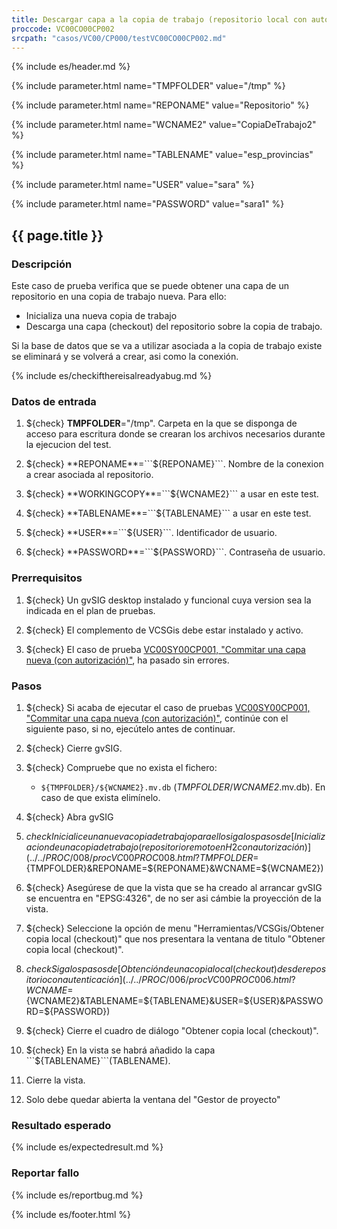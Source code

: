 ```yaml
---
title: Descargar capa a la copia de trabajo (repositorio local con autorización).
proccode: VC00CO00CP002
srcpath: "casos/VC00/CP000/testVC00CO00CP002.md"
---
```


{% include es/header.md %}

{% include parameter.html name="TMPFOLDER" value="/tmp" %}

{% include parameter.html name="REPONAME" value="Repositorio" %}

{% include parameter.html name="WCNAME2" value="CopiaDeTrabajo2" %}

{% include parameter.html name="TABLENAME" value="esp_provincias" %}

{% include parameter.html name="USER" value="sara" %}

{% include parameter.html name="PASSWORD" value="sara1" %}


## {{ page.title }}

### Descripción

Este caso de prueba verifica que se puede obtener una capa de un repositorio en una copia de trabajo nueva. Para ello:
* Inicializa una nueva copia de trabajo
* Descarga una capa (checkout) del repositorio sobre la copia de trabajo.

Si la base de datos que se va a utilizar asociada a la copia de 
trabajo existe se eliminará y se volverá a crear, asi como la conexión.

{% include es/checkifthereisalreadyabug.md %}

### Datos de entrada

1. ${check} **TMPFOLDER**="/tmp". Carpeta en la que se disponga de acceso para escritura donde
   se crearan los archivos necesarios durante la ejecucion del test.

2. ${check} **REPONAME**=```${REPONAME}```. Nombre de la conexion a crear asociada al repositorio.

3. ${check} **WORKINGCOPY**=```${WCNAME2}``` a usar en este test. 

4. ${check} **TABLENAME**=```${TABLENAME}``` a usar en este test. 

5. ${check} **USER**=```${USER}```. Identificador de usuario.

6. ${check} **PASSWORD**=```${PASSWORD}```. Contraseña de usuario.

### Prerrequisitos

1. ${check} Un gvSIG desktop instalado y funcional cuya version sea la indicada en el plan de pruebas.

2. ${check} El complemento de VCSGis debe estar instalado y activo.

3. ${check} El caso de prueba [VC00SY00CP001, "Commitar una capa nueva (con autorización)"](../../SY00/CP001/testVC00SY00CP001.md),
   ha pasado sin errores. 

### Pasos

1. ${check} Si acaba de ejecutar el caso de pruebas 
   [VC00SY00CP001, "Commitar una capa nueva (con autorización)"](../../SY00/CP001/testVC00SY00CP001.md), 
   continúe con el siguiente paso, si no, ejecútelo antes de continuar. 
   
2. ${check} Cierre gvSIG.

3. ${check} Compruebe que no exista el fichero:
   * ```${TMPFOLDER}/${WCNAME2}.mv.db``` (*TMPFOLDER*/*WCNAME2*.mv.db).
   En caso de que exista elimínelo.

4. ${check} Abra gvSIG

5. ${check} Inicialice una nueva copia de trabajo para ello siga los pasos de [Inicializacion de una copia de trabajo (repositorio remoto en H2 con autorización)](../../PROC/008/procVC00PROC008.html?TMPFOLDER=${TMPFOLDER}&REPONAME=${REPONAME}&WCNAME=${WCNAME2})

6. ${check} Asegúrese de que la vista que se ha creado al arrancar gvSIG se encuentra en "EPSG:4326", de no ser asi cámbie la proyección de la vista.

7. ${check} Seleccione la opción de menu "Herramientas/VCSGis/Obtener copia local (checkout)" que nos presentara la ventana de titulo "Obtener copia local (checkout)".

8. ${check} Siga los pasos de [Obtención de una copia local (checkout) desde repositorio con autenticación](../../PROC/006/procVC00PROC006.html?WCNAME=${WCNAME2}&TABLENAME=${TABLENAME}&USER=${USER}&PASSWORD=${PASSWORD})

9. ${check} Cierre el cuadro de diálogo "Obtener copia local (checkout)".

10. ${check} En la vista se habrá añadido la capa ```${TABLENAME}```(TABLENAME).

11. Cierre la vista.

12. Solo debe quedar abierta la ventana del "Gestor de proyecto"

### Resultado esperado

{% include es/expectedresult.md %}

### Reportar fallo

{% include es/reportbug.md %}

{% include es/footer.html %}
